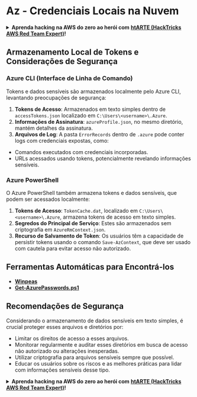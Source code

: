 # Az - Credenciais Locais na Nuvem

<details>

<summary><strong>Aprenda hacking na AWS do zero ao herói com</strong> <a href="https://training.hacktricks.xyz/courses/arte"><strong>htARTE (HackTricks AWS Red Team Expert)</strong></a><strong>!</strong></summary>

Outras formas de apoiar o HackTricks:

* Se você deseja ver sua **empresa anunciada no HackTricks** ou **baixar o HackTricks em PDF** Confira os [**PLANOS DE ASSINATURA**](https://github.com/sponsors/carlospolop)!
* Adquira o [**swag oficial PEASS & HackTricks**](https://peass.creator-spring.com)
* Descubra [**A Família PEASS**](https://opensea.io/collection/the-peass-family), nossa coleção exclusiva de [**NFTs**](https://opensea.io/collection/the-peass-family)
* **Junte-se ao** 💬 [**grupo Discord**](https://discord.gg/hRep4RUj7f) ou ao [**grupo telegram**](https://t.me/peass) ou **siga-nos** no **Twitter** 🐦 [**@hacktricks_live**](https://twitter.com/hacktricks_live)**.**
* **Compartilhe seus truques de hacking enviando PRs para os** [**HackTricks**](https://github.com/carlospolop/hacktricks) e [**HackTricks Cloud**](https://github.com/carlospolop/hacktricks-cloud) repositórios do github.

</details>

## Armazenamento Local de Tokens e Considerações de Segurança

### Azure CLI (Interface de Linha de Comando)

Tokens e dados sensíveis são armazenados localmente pelo Azure CLI, levantando preocupações de segurança:

1. **Tokens de Acesso**: Armazenados em texto simples dentro de `accessTokens.json` localizado em `C:\Users\<username>\.Azure`.
2. **Informações de Assinatura**: `azureProfile.json`, no mesmo diretório, mantém detalhes da assinatura.
3. **Arquivos de Log**: A pasta `ErrorRecords` dentro de `.azure` pode conter logs com credenciais expostas, como:
- Comandos executados com credenciais incorporadas.
- URLs acessados usando tokens, potencialmente revelando informações sensíveis.

### Azure PowerShell

O Azure PowerShell também armazena tokens e dados sensíveis, que podem ser acessados localmente:

1. **Tokens de Acesso**: `TokenCache.dat`, localizado em `C:\Users\<username>\.Azure`, armazena tokens de acesso em texto simples.
2. **Segredos do Principal de Serviço**: Estes são armazenados sem criptografia em `AzureRmContext.json`.
3. **Recurso de Salvamento de Token**: Os usuários têm a capacidade de persistir tokens usando o comando `Save-AzContext`, que deve ser usado com cautela para evitar acesso não autorizado.

## Ferramentas Automáticas para Encontrá-los

* [**Winpeas**](https://github.com/carlospolop/PEASS-ng/tree/master/winPEAS/winPEASexe)
* [**Get-AzurePasswords.ps1**](https://github.com/NetSPI/MicroBurst/blob/master/AzureRM/Get-AzurePasswords.ps1)

## Recomendações de Segurança

Considerando o armazenamento de dados sensíveis em texto simples, é crucial proteger esses arquivos e diretórios por:
- Limitar os direitos de acesso a esses arquivos.
- Monitorar regularmente e auditar esses diretórios em busca de acesso não autorizado ou alterações inesperadas.
- Utilizar criptografia para arquivos sensíveis sempre que possível.
- Educar os usuários sobre os riscos e as melhores práticas para lidar com informações sensíveis desse tipo.


<details>

<summary><strong>Aprenda hacking na AWS do zero ao herói com</strong> <a href="https://training.hacktricks.xyz/courses/arte"><strong>htARTE (HackTricks AWS Red Team Expert)</strong></a><strong>!</strong></summary>

Outras formas de apoiar o HackTricks:

* Se você deseja ver sua **empresa anunciada no HackTricks** ou **baixar o HackTricks em PDF** Confira os [**PLANOS DE ASSINATURA**](https://github.com/sponsors/carlospolop)!
* Adquira o [**swag oficial PEASS & HackTricks**](https://peass.creator-spring.com)
* Descubra [**A Família PEASS**](https://opensea.io/collection/the-peass-family), nossa coleção exclusiva de [**NFTs**](https://opensea.io/collection/the-peass-family)
* **Junte-se ao** 💬 [**grupo Discord**](https://discord.gg/hRep4RUj7f) ou ao [**grupo telegram**](https://t.me/peass) ou **siga-nos** no **Twitter** 🐦 [**@hacktricks_live**](https://twitter.com/hacktricks_live)**.**
* **Compartilhe seus truques de hacking enviando PRs para os** [**HackTricks**](https://github.com/carlospolop/hacktricks) e [**HackTricks Cloud**](https://github.com/carlospolop/hacktricks-cloud) repositórios do github.

</details>
